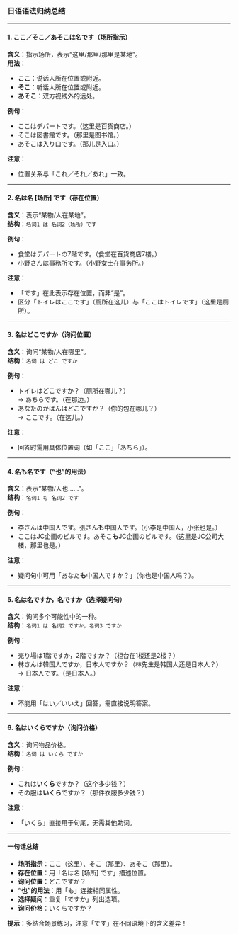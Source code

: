 ### 日语语法归纳总结

---

#### **1. ここ／そこ／あそこは名です（场所指示）**  
**含义**：指示场所，表示“这里/那里/那里是某地”。  
**用法**：  
- **ここ**：说话人所在位置或附近。  
- **そこ**：听话人所在位置或附近。  
- **あそこ**：双方视线外的远处。  

**例句**：  
- ここはデパートです。（这里是百货商店。）  
- そこは図書館です。（那里是图书馆。）  
- あそこは入り口です。（那儿是入口。）  

**注意**：  
- 位置关系与「これ／それ／あれ」一致。  

---

#### **2. 名は名 [场所] です（存在位置）**  
**含义**：表示“某物/人在某地”。  
**结构**：`名词1 は 名词2（场所）です`  

**例句**：  
- 食堂はデパートの7階です。（食堂在百货商店7楼。）  
- 小野さんは事務所です。（小野女士在事务所。）  

**注意**：  
- 「です」在此表示存在位置，而非“是”。  
- 区分「トイレはここです」（厕所在这儿）与「ここはトイレです」（这里是厕所）。  

---

#### **3. 名はどこですか（询问位置）**  
**含义**：询问“某物/人在哪里”。  
**结构**：`名词 は どこ ですか`  

**例句**：  
- トイレはどこですか？（厕所在哪儿？）  
  → あちらです。（在那边。）  
- あなたのかばんはどこですか？（你的包在哪儿？）  
  → ここです。（在这儿。）  

**注意**：  
- 回答时需用具体位置词（如「ここ」「あちら」）。  

---

#### **4. 名も名です（“也”的用法）**  
**含义**：表示“某物/人也……”。  
**结构**：`名词1 も 名词2 です`  

**例句**：  
- 李さんは中国人です。張さん**も**中国人です。（小李是中国人，小张也是。）  
- ここはJC企画のビルです。あそこ**も**JC企画のビルです。（这里是JC公司大楼，那里也是。）  

**注意**：  
- 疑问句中可用「あなた**も**中国人ですか？」（你也是中国人吗？）。  

---

#### **5. 名は名ですか，名ですか（选择疑问句）**  
**含义**：询问多个可能性中的一种。  
**结构**：`名词1 は 名词2 ですか，名词3 ですか`  

**例句**：  
- 売り場は1階ですか，2階ですか？（柜台在1楼还是2楼？）  
- 林さんは韓国人ですか，日本人ですか？（林先生是韩国人还是日本人？）  
  → 日本人です。（是日本人。）  

**注意**：  
- 不能用「はい／いいえ」回答，需直接说明答案。  

---

#### **6. 名はいくらですか（询问价格）**  
**含义**：询问物品价格。  
**结构**：`名词 は いくら ですか`  

**例句**：  
- これは**いくら**ですか？（这个多少钱？）  
- その服は**いくら**ですか？（那件衣服多少钱？）  

**注意**：  
- 「いくら」直接用于句尾，无需其他助词。  

---

#### **一句话总结**  
- **场所指示**：ここ（这里）、そこ（那里）、あそこ（那里）。  
- **存在位置**：用「名は名 [场所] です」描述位置。  
- **询问位置**：どこですか？  
- **“也”的用法**：用「も」连接相同属性。  
- **选择疑问**：重复「ですか」列出选项。  
- **询问价格**：いくらですか？  

**提示**：多结合场景练习，注意「です」在不同语境下的含义差异！